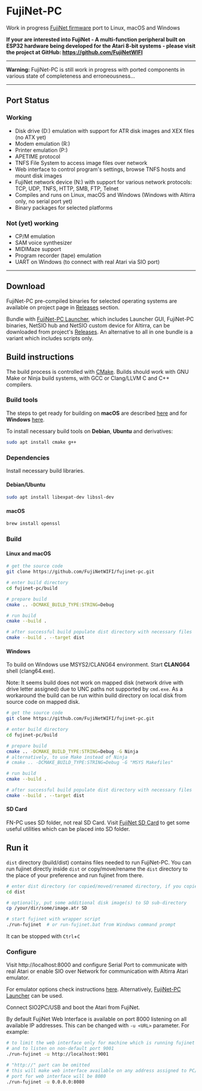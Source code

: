 FujiNet-PC   
=========

Work in progress [FujiNet firmware](https://github.com/FujiNetWIFI/fujinet-platformio) port to Linux, macOS and Windows

**If your are interested into FujiNet - A multi-function peripheral built on ESP32 hardware being developed for the Atari 8-bit systems - please visit the project at GitHub: https://github.com/FujiNetWIFI**

-------------------------------------------------------------------

**Warning:** FujiNet-PC is still work in progress with ported components in various state of completeness and erroneousness...

-------------------------------------------------------------------

## Port Status

### Working

- Disk drive (D:) emulation with support for ATR disk images and XEX files (no ATX yet)
- Modem emulation (R:)
- Printer emulation (P:)
- APETIME protocol
- TNFS File System to access image files over network
- Web interface to control program's settings, browse TNFS hosts and mount disk images
- FujiNet network device (N:) with support for various network protocols:
  TCP, UDP, TNFS, HTTP, SMB, FTP, Telnet
- Compiles and runs on Linux, macOS and Windows (Windows with Altirra only, no serial port yet)
- Binary packages for selected platforms

### Not (yet) working

- CP/M emulation
- SAM voice synthesizer
- MIDIMaze support
- Program recorder (tape) emulation
- UART on Windows (to connect with real Atari via SIO port)

-------------------------------------------------------------------

## Download

FujiNet-PC pre-compiled binaries for selected operating systems are available on project page in [Releases](https://github.com/FujiNetWIFI/fujinet-pc/releases) section.

Bundle with [FujiNet-PC Launcher](https://github.com/a8jan/fujinet-pc-launcher), which includes Launcher GUI, FujiNet-PC binaries, NetSIO hub and NetSIO custom device for Altirra, can be downloaded from project's [Releases](https://github.com/a8jan/fujinet-pc-launcher/releases). An alternative to all in one bundle is a variant which includes scripts only.

## Build instructions

The build process is controlled with [CMake](https://cmake.org/). Builds should work with GNU Make or Ninja build systems, with GCC or Clang/LLVM C and C++ compilers.

### Build tools

The steps to get ready for building on **macOS** are described [here](macOS.md) and for **Windows** [here](Windows.md).

To install necessary build tools on **Debian**, **Ubuntu** and derivatives:

```sh
sudo apt install cmake g++
```

### Dependencies

Install necessary build libraries.

#### Debian/Ubuntu

```sh
sudo apt install libexpat-dev libssl-dev
```

#### macOS

```sh
brew install openssl
```

### Build

#### Linux and macOS

```sh
# get the source code
git clone https://github.com/FujiNetWIFI/fujinet-pc.git

# enter build directory
cd fujinet-pc/build

# prepare build
cmake .. -DCMAKE_BUILD_TYPE:STRING=Debug

# run build
cmake --build .

# after successful build populate dist directory with necessary files
cmake --build . --target dist
```
#### Windows

To build on Windows use MSYS2/CLANG64 environment. Start **CLANG64** shell (clang64.exe).

Note: It seems build does not work on mapped disk (network drive with drive letter assigned) due to UNC paths not supported by `cmd.exe`. As a workaround the build can be run within build directory on local disk from source code on mapped disk.

```sh
# get the source code
git clone https://github.com/FujiNetWIFI/fujinet-pc.git

# enter build directory
cd fujinet-pc/build

# prepare build
cmake .. -DCMAKE_BUILD_TYPE:STRING=Debug -G Ninja
# alternatively, to use Make instead of Ninja
# cmake .. -DCMAKE_BUILD_TYPE:STRING=Debug -G "MSYS Makefiles"

# run build
cmake --build .

# after successful build populate dist directory with necessary files
cmake --build . --target dist
```

#### SD Card

FN-PC uses SD folder, not real SD Card. Visit [FujiNet SD Card](https://github.com/FujiNetWIFI/fujinet-sd-card) to get some useful utilities which can be placed into SD folder.


## Run it

`dist` directory (build/dist) contains files needed to run FujiNet-PC. You can run fujinet directly inside `dist` or copy/move/rename the `dist` directory to the place of your preference and run fujinet from there.

```sh
# enter dist directory (or copied/moved/renamed directory, if you copied/moved/...), must be inside
cd dist

# optionally, put some additional disk image(s) to SD sub-directory
cp /your/dir/some/image.atr SD

# start fujinet with wrapper script
./run-fujinet  # or run-fujinet.bat from Windows command prompt
```

It can be stopped with `Ctrl`+`C`

### Configure

Visit http://localhost:8000 and configure Serial Port to communicate with real Atari or enable SIO over Network for communication with Altirra Atari emulator.

For emulator options check instructions [here](https://github.com/FujiNetWIFI/fujinet-emulator-bridge). Alternatively, [FujiNet-PC Launcher](https://github.com/a8jan/fujinet-pc-launcher) can be used.

Connect SIO2PC/USB and boot the Atari from FujiNet.

By default FujiNet Web Interface is available on port 8000 listening on all available IP addresses. This can be changed with `-u <URL>` parameter. For example:

```sh
# to limit the web interface only for machine which is running fujinet 
# and to listen on non-default port 9001
./run-fujinet -u http://localhost:9001

# "http://" part can be omitted
# this will make web interface available on any address assigned to PC/Mac/RPi
# port for web interface will be 8080
./run-fujinet -u 0.0.0.0:8080
```
